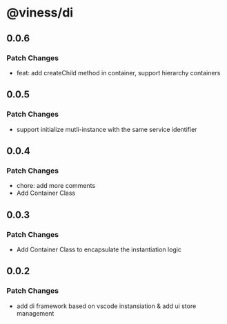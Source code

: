 # @viness/di

## 0.0.6

### Patch Changes

- feat: add createChild method in container, support hierarchy containers

## 0.0.5

### Patch Changes

- support initialize mutli-instance with the same service identifier

## 0.0.4

### Patch Changes

- chore: add more comments
- Add Container Class

## 0.0.3

### Patch Changes

- Add Container Class to encapsulate the instantiation logic

## 0.0.2

### Patch Changes

- add di framework based on vscode instansiation & add ui store management
